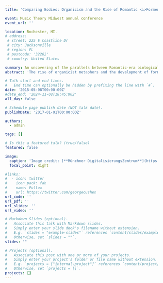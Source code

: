```yaml
---
title: 'Comparing Bodies: Organicism and the Rise of Romantic <i>Formenlehre</i>'

event: Music Theory Midwest annual conference
event_url: ''

location: Rochester, MI.
# address:
 # street: 225 E Coastline Dr
 # city: Jacksonville
 # region: FL
 # postcode: '32202'
 # country: United States

summary: An uncovering of the parallels between Romantic-era biological science and musical form.
abstract: 'The rise of organicist metaphors and the development of formal theories are two striking early-nineteenth century developments, and although they have received scholarly attention, the significance of their intermingling has been overlooked. By examining the writings of A.B. Marx and his predecessors, I find that methods of considering musical form have important parallels with developments in biology, parallels which newly illuminate how Romantic <i>Formenlehre</i> arose from a reconceptualization of animal and musical bodies.'

# Talk start and end times.
#   End time can optionally be hidden by prefixing the line with `#`.
date: '2015-05-08T00:00:00Z'
#date_end: '2024-11-08T18:45:00Z'
all_day: false

# Schedule page publish date (NOT talk date).
publishDate: '2017-01-01T00:00:00Z'

authors:
  - admin

tags: []

# Is this a featured talk? (true/false)
featured: false

image:
  caption: 'Image credit: [**Münchner DigitalisierungsZentrum**](https://www.digitale-sammlungen.de/en/view/bsb00089436?page=,1)'
  focal_point: Right

#links:
#  - icon: twitter
#    icon_pack: fab
#    name: Follow
#    url: https://twitter.com/georgecushen
url_code: ''
url_pdf: ''
url_slides: ''
url_video: ''

# Markdown Slides (optional).
#   Associate this talk with Markdown slides.
#   Simply enter your slide deck's filename without extension.
#   E.g. `slides = "example-slides"` references `content/slides/example-slides.md`.
#   Otherwise, set `slides = ""`.
slides: ""

# Projects (optional).
#   Associate this post with one or more of your projects.
#   Simply enter your project's folder or file name without extension.
#   E.g. `projects = ["internal-project"]` references `content/project/deep-learning/index.md`.
#   Otherwise, set `projects = []`.
projects: []
---
```

